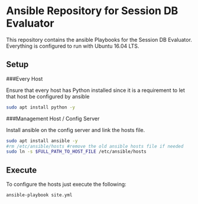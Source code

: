 Ansible Repository for Session DB Evaluator
===========================================

This repository contains the ansible Playbooks for the Session DB Evaluator. Everything is configured to run with Ubuntu 16.04 LTS.

Setup
-----

###Every Host

Ensure that every host has Python installed since it is a requirement to let that host be configured by ansible

```bash
sudo apt install python -y
```

###Management Host / Config Server

Install ansible on the config server and link the hosts file.

```bash
sudo apt install ansible -y
#rm /etc/ansible/hosts #remove the old ansible hosts file if needed
sudo ln -s $FULL_PATH_TO_HOST_FILE /etc/ansible/hosts
```

Execute
-------

To configure the hosts just execute the following:

```bash
ansible-playbook site.yml
```

